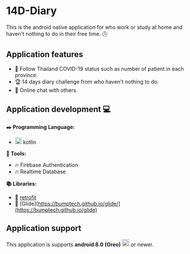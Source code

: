 # 14D-Diary
This is the android native application for who work or study at home and haven't nothing to do in their free time. :clock4:

## Application features

 - :telescope: Follow Thailand COVID-19 status such as number of patient in each province.
 - :trophy: 14 days diary challenge from who haven't nothing to do.
 - :speech_balloon: Online chat with others.

## Application development :computer:
**:black_nib: Programming Language:**

 - <img src="https://cdn.worldvectorlogo.com/logos/kotlin-1.svg" height="18px" /> kotlin 
 
**:wrench: Tools:**  

 -  :fire: Firebase Authentication
 - :fire: Realtime Database

**:books: Libraries:**

 - :green_book: [retrofit](https://square.github.io/retrofit/)
 - :green_book: [Glide](https://bumptech.github.io/glide/](https://bumptech.github.io/glide)

## Application support
This application is supports **android 8.0 (Oreo) <img src="https://upload.wikimedia.org/wikipedia/commons/thumb/2/26/Android_Oreo_8.1_logo.svg/512px-Android_Oreo_8.1_logo.svg.png" height="20px"/>** or newer.
